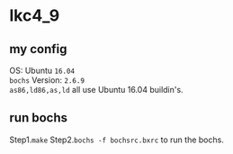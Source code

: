  # lkc4_9
 
 ## my config
 OS: Ubuntu `16.04`  
 `bochs` Version: `2.6.9`  
 `as86,ld86,as,ld` all use Ubuntu 16.04 buildin's.  
 
 
 ## run bochs
 Step1.`make`
 Step2.`bochs -f bochsrc.bxrc` to run the bochs.  
 
 
 
 
